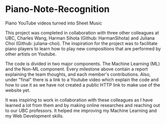 # Piano-Note-Recognition
Piano YouTube videos turned into Sheet Music

This project was completed in collaboration with three other colleagues at UBC, Charles Wang, Harman Sihota (Github: HarmanSihota) and Juliana Choi (Github: juliana-choi). The inspiration for the project was to facilitate piano players to learn how to play new compositions that are performed by other artists on Youtube.

The code is divided in two major components. The Machine Learning (ML) and the Non-ML component. Every milestone above contain a report explaining the team thoughts, and each member's contributions. Also, under "final" there is a link to a Youtube video which explain the code and how to use it as we have not created a public HTTP link to make use of the website yet.

It was inspiring to work in collaboration with these colleagues as I have learned a lot from them and by making online researches and reaching out to our UBC professors. It helped me improving my Machine Learning and my Web Development skills.
